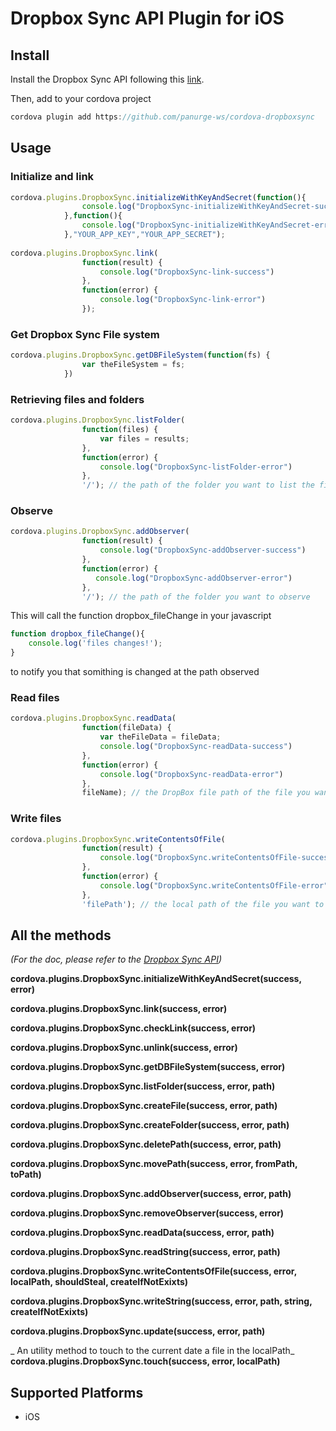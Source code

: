 Dropbox Sync API Plugin for iOS
======

## Install
Install the Dropbox Sync API following this [link](https://www.dropbox.com/developers/sync/sdks/ios).

Then, add to your cordova project

```javascript
cordova plugin add https://github.com/panurge-ws/cordova-dropboxsync
```
## Usage
### Initialize and link
```javascript
cordova.plugins.DropboxSync.initializeWithKeyAndSecret(function(){
                console.log("DropboxSync-initializeWithKeyAndSecret-success")
            },function(){
                console.log("DropboxSync-initializeWithKeyAndSecret-error")
            },"YOUR_APP_KEY","YOUR_APP_SECRET");
            
cordova.plugins.DropboxSync.link(
                function(result) {
                    console.log("DropboxSync-link-success")
                },
                function(error) {
                    console.log("DropboxSync-link-error")
                });
```
### Get Dropbox Sync File system
```javascript
cordova.plugins.DropboxSync.getDBFileSystem(function(fs) {
                var theFileSystem = fs;
            })
```
### Retrieving files and folders
```javascript
cordova.plugins.DropboxSync.listFolder(
                function(files) {
                    var files = results;
                },
                function(error) {
                    console.log("DropboxSync-listFolder-error")
                },
                '/'); // the path of the folder you want to list the files and folders 
```
### Observe
```javascript
cordova.plugins.DropboxSync.addObserver(
                function(result) {
                    console.log("DropboxSync-addObserver-success")
                },
                function(error) {
                   console.log("DropboxSync-addObserver-error")
                },
                '/'); // the path of the folder you want to observe
```
This will call the function dropbox_fileChange in your javascript
```javascript
function dropbox_fileChange(){
	console.log('files changes!');
}
```
to notify you that somithing is changed at the path observed
### Read files

```javascript
cordova.plugins.DropboxSync.readData(
                function(fileData) {
                	var theFileData = fileData;
                    console.log("DropboxSync-readData-success")
                },
                function(error) {
                    console.log("DropboxSync-readData-error")
                },
                fileName); // the DropBox file path of the file you want to read
```

### Write files 

```javascript
cordova.plugins.DropboxSync.writeContentsOfFile(
                function(result) {
                    console.log("DropboxSync.writeContentsOfFile-success")
                },
                function(error) {
                    console.log("DropboxSync.writeContentsOfFile-error")
                }, 
                'filePath'); // the local path of the file you want to upload to DropBox; 
```

## All the methods 
_(For the doc, please refer to the [Dropbox Sync API](https://www.dropbox.com/developers/sync/docs/ios))_

**cordova.plugins.DropboxSync.initializeWithKeyAndSecret(success, error)**

**cordova.plugins.DropboxSync.link(success, error)**

**cordova.plugins.DropboxSync.checkLink(success, error)**

**cordova.plugins.DropboxSync.unlink(success, error)**

**cordova.plugins.DropboxSync.getDBFileSystem(success, error)**

**cordova.plugins.DropboxSync.listFolder(success, error, path)**

**cordova.plugins.DropboxSync.createFile(success, error, path)**

**cordova.plugins.DropboxSync.createFolder(success, error, path)**

**cordova.plugins.DropboxSync.deletePath(success, error, path)**

**cordova.plugins.DropboxSync.movePath(success, error, fromPath, toPath)**

**cordova.plugins.DropboxSync.addObserver(success, error, path)**

**cordova.plugins.DropboxSync.removeObserver(success, error)**

**cordova.plugins.DropboxSync.readData(success, error, path)**

**cordova.plugins.DropboxSync.readString(success, error, path)**

**cordova.plugins.DropboxSync.writeContentsOfFile(success, error, localPath, shouldSteal, createIfNotExixts)**

**cordova.plugins.DropboxSync.writeString(success, error, path, string, createIfNotExixts)**

**cordova.plugins.DropboxSync.update(success, error, path)**

_ An utility method to touch to the current date a file in the localPath_
**cordova.plugins.DropboxSync.touch(success, error, localPath)**



Supported Platforms
-------------------

- iOS
